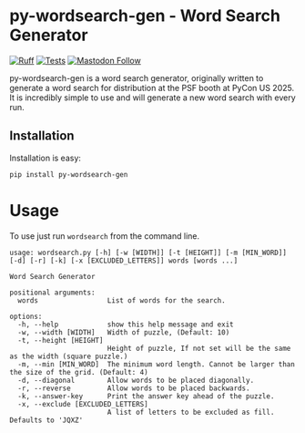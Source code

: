 # py-wordsearch-gen - Word Search Generator

[![Ruff](https://img.shields.io/endpoint?url=https://raw.githubusercontent.com/astral-sh/ruff/main/assets/badge/v2.json)](https://github.com/astral-sh/ruff)
[![Tests](https://github.com/brass75/wordsearch/actions/workflows/test.yml/badge.svg)](https://github.com/brass75/wordsearch/actions/workflows/test.yml)
[![Mastodon Follow](https://img.shields.io/mastodon/follow/109552736199041636?domain=https%3A%2F%2Ftwit.social&style=flat)](https://twit.social/@brass75)

py-wordsearch-gen is a word search generator, originally written to generate a word search for distribution at the PSF booth
at PyCon US 2025. It is incredibly simple to use and will generate a new word search with every run.

## Installation

Installation is easy:
```shell
pip install py-wordsearch-gen
```

# Usage

To use just run `wordsearch` from the command line.

```shell
usage: wordsearch.py [-h] [-w [WIDTH]] [-t [HEIGHT]] [-m [MIN_WORD]] [-d] [-r] [-k] [-x [EXCLUDED_LETTERS]] words [words ...]

Word Search Generator

positional arguments:
  words                 List of words for the search.

options:
  -h, --help            show this help message and exit
  -w, --width [WIDTH]   Width of puzzle, (Default: 10)
  -t, --height [HEIGHT]
                        Height of puzzle, If not set will be the same as the width (square puzzle.)
  -m, --min [MIN_WORD]  The minimum word length. Cannot be larger than the size of the grid. (Default: 4)
  -d, --diagonal        Allow words to be placed diagonally.
  -r, --reverse         Allow words to be placed backwards.
  -k, --answer-key      Print the answer key ahead of the puzzle.
  -x, --exclude [EXCLUDED_LETTERS]
                        A list of letters to be excluded as fill. Defaults to 'JQXZ'
```
